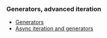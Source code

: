 ### Generators, advanced iteration

- [Generators](books/javascript/generatorsAdvancedIterationListView)
- [Async iteration and generators](books/javascript/generatorsAdvancedIterationListView)